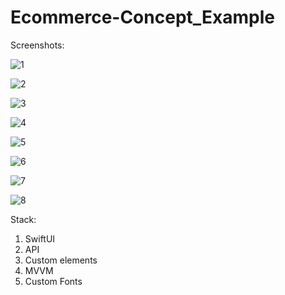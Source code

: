 # Ecommerce-Concept_Example

Screenshots:

![1](https://user-images.githubusercontent.com/95411693/214038730-e0322c03-54ef-4edd-b217-f4df6f9d106f.png)

![2](https://user-images.githubusercontent.com/95411693/214038742-7fc8dac9-d380-4596-a7e9-1d4c1555f58f.png)

![3](https://user-images.githubusercontent.com/95411693/214038781-ff5a95a5-a210-427d-88d7-07c89e4f9fae.png)

![4](https://user-images.githubusercontent.com/95411693/214038810-32bf567e-3467-4999-a751-b042494d2b72.png)

![5](https://user-images.githubusercontent.com/95411693/214038826-7033852d-0274-4ca5-bdab-7d7a0541ec04.png)

![6](https://user-images.githubusercontent.com/95411693/214038857-a1c1b0c8-a883-4383-bfbd-6cb14f15e708.png)

![7](https://user-images.githubusercontent.com/95411693/214038878-59127e6d-c841-4363-be82-8e3edfdb73b1.png)

![8](https://user-images.githubusercontent.com/95411693/214038890-d46743fa-e3ab-4b51-a6c6-946a98911f89.png)


Stack:
1. SwiftUI
2. API
3. Custom elements
4. MVVM
5. Custom Fonts
